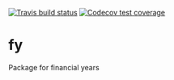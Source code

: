   <!-- badges: start -->
  [![Travis build status](https://travis-ci.org/hughparsonage/fy.svg?branch=master)](https://travis-ci.org/hughparsonage/fy)
   [![Codecov test coverage](https://codecov.io/gh/hughparsonage/fy/branch/master/graph/badge.svg)](https://codecov.io/gh/hughparsonage/fy?branch=master)
  <!-- badges: end -->

# fy
Package for financial years
